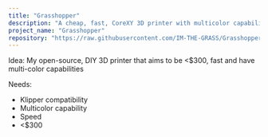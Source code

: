 ```yaml
---
title: "Grasshopper"
description: "A cheap, fast, CoreXY 3D printer with multicolor capabilities."
project_name: "Grasshopper"
repository: "https://raw.githubusercontent.com/IM-THE-GRASS/Grasshopper/refs/heads/main/journal.md"
---
```

Idea: My open-source, DIY 3D printer that aims to be <$300, fast and have multi-color capabilities


Needs:
- Klipper compatibility
- Multicolor capability
- Speed
- <$300 
